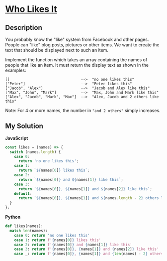 # [Who Likes It](https://www.codewars.com/kata/5266876b8f4bf2da9b000362)

## Description

You probably know the "like" system from Facebook and other pages. People can "like" blog posts, pictures or other items. We want to create the text that should be displayed next to such an item.

Implement the function which takes an array containing the names of people that like an item. It must return the display text as shown in the examples:

    []                                -->  "no one likes this"
    ["Peter"]                         -->  "Peter likes this"
    ["Jacob", "Alex"]                 -->  "Jacob and Alex like this"
    ["Max", "John", "Mark"]           -->  "Max, John and Mark like this"
    ["Alex", "Jacob", "Mark", "Max"]  -->  "Alex, Jacob and 2 others like this"

Note: For 4 or more names, the number in `"and 2 others"` simply increases.

## My Solution

**JavaScript**

```js
const likes = (names) => {
  switch (names.length) {
    case 0:
      return 'no one likes this';
    case 1:
      return `${names[0]} likes this`;
    case 2:
      return `${names[0]} and ${names[1]} like this`;
    case 3:
      return `${names[0]}, ${names[1]} and ${names[2]} like this`;
    default:
      return `${names[0]}, ${names[1]} and ${names.length - 2} others like this`;
  }
};
```

**Python**

```py
def likes(names):
  match len(names):
    case 0: return 'no one likes this'
    case 1: return f'{names[0]} likes this'
    case 2: return f'{names[0]} and {names[1]} like this'
    case 3: return f'{names[0]}, {names[1]} and {names[2]} like this'
    case _: return f'{names[0]}, {names[1]} and {len(names) - 2} others like this'
```
